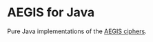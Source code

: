 # AEGIS for Java

Pure Java implementations of the [AEGIS ciphers](https://datatracker.ietf.org/doc/draft-irtf-cfrg-aegis-aead/).

